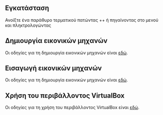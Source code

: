 ## Εγκατάσταση

Ανοίξτε ένα παράθυρο τερματικού πατώντας ++ ή πηγαίνοντας στο μενού  και
πληκτρολογώντας

## Δημιουργία εικονικών μηχανών

Οι οδηγίες για τη δημιουργία εικονικών μηχανών είναι
[εδώ](VirtualBox#Δημιουργία_ιδεατής_μηχανής).

## Εισαγωγή εικονικών μηχανών

Οι οδηγίες για τη δημιουργία εικονικών μηχανών είναι
[εδώ](VirtualBox#Εισαγωγή_προϋπάρχουσας_ιδεατής_μηχανής).

## Χρήση του περιβάλλοντος VirtualBox

Οι οδηγίες για τη χρήση του περιβάλλοντος VirtualBox είναι
[εδώ](VirtualBox#Οδηγός_Χρήσης).